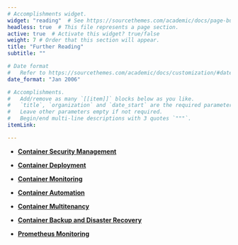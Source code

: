 ```yaml
---
# Accomplishments widget.
widget: "reading"  # See https://sourcethemes.com/academic/docs/page-builder/
headless: true  # This file represents a page section.
active: true  # Activate this widget? true/false
weight: 7 # Order that this section will appear.
title: "Further Reading"
subtitle: ""

# Date format
#   Refer to https://sourcethemes.com/academic/docs/customization/#date-format
date_format: "Jan 2006"

# Accomplishments.
#   Add/remove as many `[[item]]` blocks below as you like.
#   `title`, `organization` and `date_start` are the required parameters.
#   Leave other parameters empty if not required.
#   Begin/end multi-line descriptions with 3 quotes `"""`.
itemLink:

---
```


- **[Container Security Management](/display/containers/Container+Security+Management)** 

- **[Container Deployment](/display/containers/Container+Deployment)** 

- **[Container Monitoring](/display/containers/Container+Monitoring)** 

- **[Container Automation](/display/containers/Container+Automatio)** 
- **[Container Multitenancy](/display/containers/Container+Multitenancy)** 

- **[Container Backup and Disaster Recovery](/display/containers/Container+Backup+and+Disaster+Recovery)** 


- **[Prometheus Monitoring](/display/containers/Prometheus+Monitoring)**


